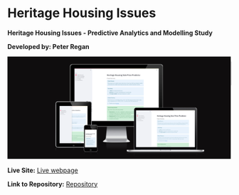 # Heritage Housing Issues

**Heritage Housing Issues - Predictive Analytics and Modelling Study**

**Developed by: Peter Regan**

![Mockup of Site on Different Devices](/media/amiresponsive_screenshot.png)

**Live Site:** [Live webpage](https://heritage-housing-peter-regan-f0bf9f7122d0.herokuapp.com/)

**Link to Repository:** [Repository](https://github.com/sonetto104/CI-PP5-Peter-Regan-Heritage-Housing-Project/tree/main)